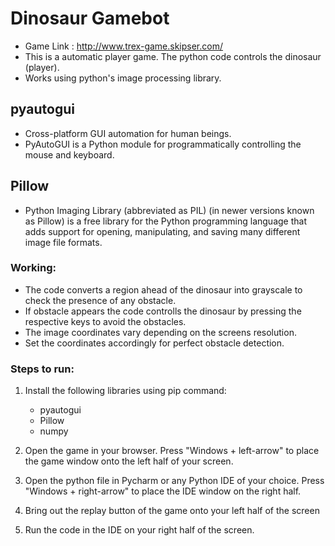 # Dinosaur Gamebot
- Game Link : http://www.trex-game.skipser.com/ 
- This is a automatic player game. The python code controls the dinosaur (player).
- Works using python's image processing library.
## pyautogui
   - Cross-platform GUI automation for human beings.
   - PyAutoGUI is a Python module for programmatically controlling the mouse and keyboard.

## Pillow
   - Python Imaging Library (abbreviated as PIL) (in newer versions known as Pillow) is a free library for the Python programming language that adds support for opening, manipulating, and saving many different image file formats.

### Working:
- The code converts a region ahead of the dinosaur into grayscale to check the presence of any obstacle.
- If obstacle appears the code controlls the dinosaur by pressing the respective keys to avoid the obstacles.
- The image coordinates vary depending on the screens resolution.
- Set the coordinates accordingly for perfect obstacle detection.


### Steps to run:
1) Install the following libraries using pip command:
    - pyautogui
    - Pillow
    - numpy
    
 2) Open the game in your browser. 
    Press "Windows + left-arrow" to place the game window onto the left half of your screen.
    
 3) Open the python file in Pycharm or any Python IDE of your choice.
    Press "Windows + right-arrow" to place the IDE window on the right half.
   
 4) Bring out the replay button of the game onto your left half of the screen 
 
 5) Run the code in the IDE on your right half of the screen.
    
   

